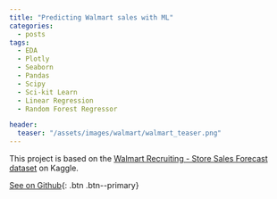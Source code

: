 ```yaml
---
title: "Predicting Walmart sales with ML"
categories:
  - posts
tags:
  - EDA
  - Plotly
  - Seaborn
  - Pandas
  - Scipy
  - Sci-kit Learn
  - Linear Regression
  - Random Forest Regressor

header:
  teaser: "/assets/images/walmart/walmart_teaser.png"
---
```


This project is based on the [Walmart Recruiting - Store Sales Forecast dataset](https://www.kaggle.com/c/walmart-recruiting-store-sales-forecasting) on Kaggle.

[See on Github](https://github.com/HelenaCanever//Sales-Prediction-with-ML){: .btn .btn--primary}





<img src="{{ site.url }}{{ site.baseurl }}/assets/images/teaser.png" alt="">



